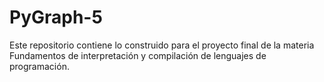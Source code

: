 # PyGraph-5
Este repositorio contiene lo construido para el proyecto final de la materia Fundamentos de interpretación y compilación de lenguajes de programación.

